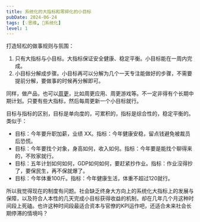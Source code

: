 ```yaml
---
title: 系统化的大指标和零碎化的小目标
pubDate: 2024-06-24
tags: [💡思维, 🌊系统化]
level: 1
---
```


打造轻松的做事规则与氛围：

1. 只有大指标与小目标。大指标保证安全健康、稳定平衡。小目标能在一周内完成。
2. 小目标分解成步骤。小目标再可以分解为几个一天专注能做好的步骤，不需要提前分解，要做事的时候再分解即可。

同样，做产品，也可以[周更](/xyy/20240624c)，比如周更应用、周更游戏等。不一定非得有个长期中期计划。只要有些大指标，然后每周更新一个小目标就行。

目标与指标的区别，目标是单向度的，可累积的，指标是综合性的，稳定平衡的。类似于：

- 目标：今年要升职加薪，业绩 XX。指标：今年健康安稳，留点钱避免被裁员后恐慌。
- 目标：今年要找个对象，身高如何，收入如何。指标：今年要是能找个聊得来的，不败家就行。
- 目标：五年计划如何如何，GDP如何如何，要赶紧抄作业。指标：作业沒得抄了，要保民生，再不保就爆了。
- 目标：今年体重100斤。指标：今年健康生活，体重不超过120就行。

所以我觉得现在的制度有问题。社会缺乏终身大方向上的系统化大指标上的发展与保障，以及符合人本性的几天完成小目标获得收益的机制，却在几年几个月这种时间段上死磕。也许这种时间段最适合资本与官僚的KPI运作吧，还适合未来社会长期停滞的情境吗？
